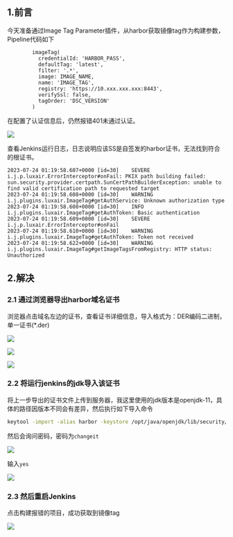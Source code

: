 ## 1.前言

今天准备通过Image Tag Parameter插件，从harbor获取镜像tag作为构建参数，Pipeline代码如下

```
        imageTag(
          credentialId: 'HARBOR_PASS', 
          defaultTag: 'latest', 
          filter: '.*', 
          image: IMAGE_NAME, 
          name: 'IMAGE_TAG', 
          registry: 'https://10.xxx.xxx.xxx:8443', 
          verifySsl: false,
          tagOrder: 'DSC_VERSION'
        )
```





在配置了认证信息后，仍然报错401未通过认证。

![](https://opszz-1257146428.cos.ap-beijing.myqcloud.com/images/20230724091943.png)

查看Jenkins运行日志，日志说明应该SS是自签发的harbor证书，无法找到符合的根证书。

```
2023-07-24 01:19:58.607+0000 [id=30]	SEVERE	i.j.p.luxair.ErrorInterceptor#onFail: PKIX path building failed: sun.security.provider.certpath.SunCertPathBuilderException: unable to find valid certification path to requested target
2023-07-24 01:19:58.608+0000 [id=30]	WARNING	i.j.plugins.luxair.ImageTag#getAuthService: Unknown authorization type 
2023-07-24 01:19:58.608+0000 [id=30]	INFO	i.j.plugins.luxair.ImageTag#getAuthToken: Basic authentication
2023-07-24 01:19:58.609+0000 [id=30]	SEVERE	i.j.p.luxair.ErrorInterceptor#onFail
2023-07-24 01:19:58.610+0000 [id=30]	WARNING	i.j.plugins.luxair.ImageTag#getAuthToken: Token not received
2023-07-24 01:19:58.622+0000 [id=30]	WARNING	i.j.plugins.luxair.ImageTag#getImageTagsFromRegistry: HTTP status: Unauthorized
```

## 2.解决

### 2.1 通过浏览器导出harbor域名证书

浏览器点击域名左边的证书，查看证书详细信息，导入格式为：DER编码二进制，单一证书(*.der)

![](https://opszz-1257146428.cos.ap-beijing.myqcloud.com/images/20230724092438.png)

![](https://opszz-1257146428.cos.ap-beijing.myqcloud.com/images/20230724092511.png)

![](https://opszz-1257146428.cos.ap-beijing.myqcloud.com/images/20230724092638.png)

### 2.2 将运行jenkins的jdk导入该证书

将上一步导出的证书文件上传到服务器，我这里使用的jdk版本是openjdk-11，具体的路径因版本不同会有差异，然后执行如下导入命令

```bash
keytool -import -alias harbor -keystore /opt/java/openjdk/lib/security/cacerts  -file 10.xxx.xx.xxx.der
```

然后会询问密码，密码为`changeit`

![](https://opszz-1257146428.cos.ap-beijing.myqcloud.com/images/20230724093153.png)

输入`yes`

![](https://opszz-1257146428.cos.ap-beijing.myqcloud.com/images/20230724093231.png)

### 2.3 然后重启Jenkins

点击构建报错的项目，成功获取到镜像tag

![](https://opszz-1257146428.cos.ap-beijing.myqcloud.com/images/20230724093431.png)